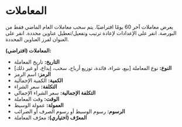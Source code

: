# **المعاملات**

يعرض معاملات آخر 60 يومًا افتراضيًا. يتم سحب معاملات العام الماضي فقط من البورصة.
انقر على الإعدادات لإعادة ترتيب وتفعيل/تعطيل عناوين محددة.
انقر على العنوان لفرز العناوين المحددة.

**المعاملات (افتراضي):**
- **التاريخ:** تاريخ المعاملة
- **النوع:** نوع المعاملة [بيع، شراء، فائدة، توزيع أرباح، سحب، إيداع، أو غير ذلك]
- **الرمز:** اسم الرمز
- **الكمية:** الكمية الإجمالية
- **التكلفة:** سعر الشراء
- **التكلفة الإجمالية:** سعر الشراء الإجمالي
- **الوقت:** وقت المعاملة
- **العمولة:** عمولة الوسيط
- **الرسوم:** رسوم الوسيط أو رسوم الصرف أو الضرائب
- **المعرّف (اختياري):** معرّف المعاملة

